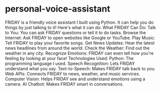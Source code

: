 # personal-voice-assistant
FRIDAY is a friendly voice assistant I built using Python. It can help you do things by just talking to it! Here's what it can do:
What FRIDAY Can Do:
  Talk to You: You can ask FRIDAY questions or tell it to do tasks.
  Browse the Internet: Ask FRIDAY to open websites like Google or YouTube.
  Play Music: Tell FRIDAY to play your favorite songs.
  Get News Updates: Hear the latest news headlines from around the world.
  Check the Weather: Find out the weather in any city.
  Recognize Emotions: FRIDAY can even tell how you're feeling by looking at your face!
Technologies Used:
  Python: The programming language I used.
  Speech Recognition: Lets FRIDAY understand what you say.
  Text-to-Speech: Makes FRIDAY talk back to you.
  Web APIs: Connects FRIDAY to news, weather, and music services.
  Computer Vision: Helps FRIDAY see and understand emotions using a camera.
  AI Chatbot: Makes FRIDAY smart in conversations.
